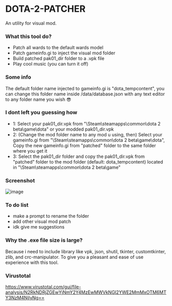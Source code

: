 # DOTA-2-PATCHER
An utility for visual mod.

### What this tool do?
- Patch all wards to the default wards model
- Patch gameinfo.gi to inject the visual mod folder
- Build patched pak01_dir folder to a .vpk file
- Play cool music (you can turn it off)

### Some info
The default folder name injected to gameinfo.gi is "dota_tempcontent", you can change this folder name inside /data/database.json with any text editor to any folder name you wish 😎

### I dont left you guessing how
- 1: Select your pak01_dir.vpk from "\Steam\steamapps\common\dota 2 beta\game\dota" or your modded pak01_dir.vpk
- 2: (Change the mod folder name to any mod u using, then) Select your gameinfo.gi from "\Steam\steamapps\common\dota 2 beta\game\dota", Copy the new gameinfo.gi from "patched" folder to the same folder where you get it
- 3: Select the pak01_dir folder and copy the pak01_dir.vpk from "patched" folder to the mod folder (default: dota_tempcontent) located in "\Steam\steamapps\common\dota 2 beta\game"

### Screenshot
![image](https://user-images.githubusercontent.com/69560119/221392381-ddff5080-9436-4db9-93a0-43600e6300e4.png)

### To do list
- make a prompt to rename the folder
- add other visual mod patch
- idk give me suggestions

### Why the .exe file size is large?
Because i need to include library like vpk, json, shutil, tkinter, customtkinter, zlib, and crc-manipulator. To give you a pleasant and ease of use experience with this tool.

### Virustotal
https://www.virustotal.com/gui/file-analysis/N2RkNDRjZGEwYjNmY2Y4MzEwMWVkNGI2YWE2MmMxOTM6MTY3NzM4NjIyNg==
